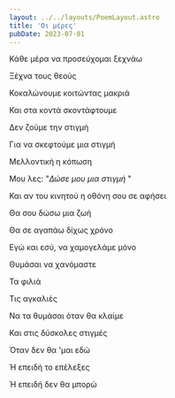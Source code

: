 ```yaml
---
layout: ../../layouts/PoemLayout.astro
title: 'Οι μέρες'
pubDate: 2023-07-01
---
```


Κάθε μέρα να προσεύχομαι ξεχνάω

Ξέχνα τους θεούς

Κοκαλώνουμε κοιτώντας μακριά

Και στα κοντά σκοντάφτουμε

Δεν ζούμε την στιγμή

Για να σκεφτούμε μια στιγμή

Μελλοντική η κόπωση

Μου λες: "*Δώσε μου μια στιγμή* "

Και αν του κινητού η οθόνη σου σε αφήσει

Θα σου δώσω μια ζωή

Θα σε αγαπάω δίχως χρόνο

Εγώ και εσύ, να χαμογελάμε μόνο

Θυμάσαι να χανόμαστε

Τα φιλιά

Τις αγκαλιές

Να τα θυμάσαι όταν θα κλαίμε

Και στις δύσκολες στιγμές

Όταν δεν θα 'μαι εδώ

Ή επειδή το επέλεξες

Ή επειδή δεν θα μπορώ
